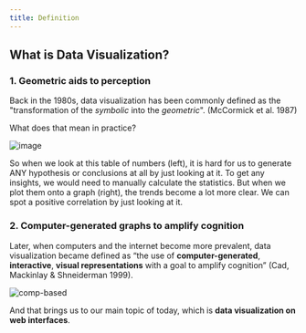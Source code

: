 ```yaml
---
title: Definition
---
```


## What is Data Visualization?

### 1. Geometric aids to perception
Back in the 1980s, data visualization has been commonly defined as the "transformation of the *symbolic* into the *geometric*". (McCormick et al. 1987)

What does that mean in practice?

![image](https://user-images.githubusercontent.com/53935081/145154235-de58bbfb-d8e5-413b-855c-ff86fd6e618e.png)

So when we look at this table of numbers (left), it is hard for us to generate ANY hypothesis or conclusions at all by just looking at it. To get any insights, we would need to manually calculate the statistics.
But when we plot them onto a graph (right), the trends become a lot more clear. We can spot a positive correlation by just looking at it.


### 2. Computer-generated graphs to amplify cognition
Later, when computers and the internet become more prevalent, data visualization became defined as “the use of **computer-generated**, **interactive**, **visual representations** with a goal to amplify cognition” (Cad, Mackinlay & Shneiderman 1999).

![comp-based](https://user-images.githubusercontent.com/53935081/145155119-6a0c0ae5-fb86-49aa-aa57-d0cf4f9f85a7.gif)

And that brings us to our main topic of today, which is **data visualization on web interfaces**.
